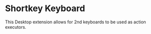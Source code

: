 # Shortkey Keyboard

This Desktop extension allows for 2nd keyboards to be used as action executors.